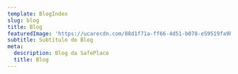 ```yaml
---
template: BlogIndex
slug: blog
title: Blog
featuredImage: 'https://ucarecdn.com/88d1f71a-ff66-4d51-b078-e59519fa9b0e/'
subtitle: Subtítulo do Blog
meta:
  description: Blog da SafePlace
  title: Blog
---
```



